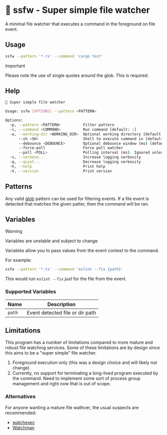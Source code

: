 # 🪬 ssfw - Super simple file watcher

A minimal file watcher that executes a command in the foreground on file event.

## Usage

```bash
ssfw --pattern '*.rs' --command 'cargo test'
```

> [!IMPORTANT]
> Please note the use of single quotes around the glob. This is required.

## Help

```bash
🪬 Super simple file watcher

Usage: ssfw [OPTIONS] --pattern <PATTERN>

Options:
  -p, --pattern <PATTERN>          Filter pattern
  -c, --command <COMMAND>          Run command [default: :]
  -w, --working-dir <WORKING_DIR>  Optional working directory [default: .]
      --sh <SH>                    Shell to execute command in [default: zsh] [possible values: zsh, bash]
      --debounce <DEBOUNCE>        Optional debounce window (ms) [default: 500]
      --force-poll                 Force poll watcher
      --poll <POLL>                Polling interval (ms). Ignored unless force poll is used [default: 500]
  -v, --verbose...                 Increase logging verbosity
  -q, --quiet...                   Decrease logging verbosity
  -h, --help                       Print help
  -V, --version                    Print version
```

## Patterns

Any valid [glob](https://docs.rs/globset/latest/globset/#syntax) pattern can be used for filtering events. If a file event is detected that matches the given patter, then the command will be ran.

## Variables

> [!WARNING]
> Variables are unstable and subject to change

Variables allow you to pass values from the event context to the command.

For example:

```bash
ssfw --pattern '*.ts' --command 'eslint --fix {path}'
```

This would run `eslint --fix` _just_ for the file from the event.

### Supported Variables

| Name   | Description                     |
| ------ | ------------------------------- |
| `path` | Event detected file or dir path |

## Limitations

This program has a number of limitations compared to more mature and robust file watching services.
Some of these limitations are by design since this aims to be a "super simple" file watcher.

1. Foreground execution only (this was a design choice and will likely not change)
2. Currently, no support for terminating a long-lived program executed by the command. Need to implement some sort of process group management and right now that is out of scope.

### Alternatives

For anyone wanting a mature file wathcer, the usual suspects are recommended:

- [watchexec](https://github.com/watchexec/watchexec)
- [Watchman](https://facebook.github.io/watchman/)
